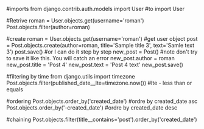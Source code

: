 #imports
from django.contrib.auth.models import User #to import User


#Retrive
roman = User.objects.get(username='roman')
Post.objects.filter(author=roman)

#create
roman = User.objects.get(username='roman') #get user object
post = Post.objects.create(author=roman, title='Sample title 3', text='Samle text 3')
post.save()
#or I can do it step by step
new_post = Post() #note don't try to save it like this. You will catch an error
new_post.author = roman
new_post.title = 'Post 4'
new_post.text = 'Post 4 text'
new_post.save()


#filtering by time
from django.utils import timezone
Post.objects.filter(published_date__lte=timezone.now()) #lte  - less than or equals

#ordering
Post.objects.order_by('created_date') #ordre by created_date asc
Post.objects.order_by('-created_date') #ordre by created_date desc

#chaining
Post.objects.filter(title__contains='post').order_by('created_date')
